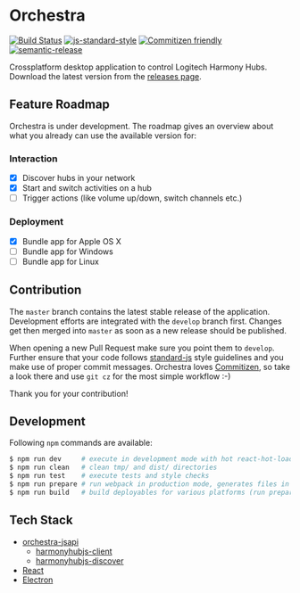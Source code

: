 # Orchestra
[![Build Status](https://travis-ci.org/swissmanu/orchestra.svg)](https://travis-ci.org/swissmanu/orchestra) [![js-standard-style](https://img.shields.io/badge/code%20style-standard-brightgreen.svg)](http://standardjs.com/) [![Commitizen friendly](https://img.shields.io/badge/commitizen-friendly-brightgreen.svg)](http://commitizen.github.io/cz-cli/) [![semantic-release](https://img.shields.io/badge/%20%20%F0%9F%93%A6%F0%9F%9A%80-semantic--release-e10079.svg)](https://github.com/semantic-release/semantic-release)

Crossplatform desktop application to control Logitech Harmony Hubs. Download the latest version from the [releases page](https://github.com/swissmanu/orchestra/releases).

## Feature Roadmap
Orchestra is under development. The roadmap gives an overview about what you already can use the available version for:

### Interaction
- [x] Discover hubs in your network
- [x] Start and switch activities on a hub
- [ ] Trigger actions (like volume up/down, switch channels etc.)

### Deployment
- [x] Bundle app for Apple OS X
- [ ] Bundle app for Windows
- [ ] Bundle app for Linux

## Contribution
The `master` branch contains the latest stable release of the application.
Development efforts are integrated with the `develop` branch first. Changes get then merged into `master` as soon as a new release should be published.

When opening a new Pull Request make sure you point them to `develop`. Further ensure that your code follows [standard-js](http://standardjs.com/) style guidelines and you make use of proper commit messages. Orchestra loves [Commitizen](http://commitizen.github.io/cz-cli/), so take a look there and use `git cz` for the most simple workflow :-)

Thank you for your contribution!

## Development
Following `npm` commands are available:

```bash
$ npm run dev     # execute in development mode with hot react-hot-loader
$ npm run clean   # clean tmp/ and dist/ directories
$ npm run test    # execute tests and style checks
$ npm run prepare # run webpack in production mode, generates files in tmp/
$ npm run build   # build deployables for various platforms (run prepare first)
```

## Tech Stack
* [orchestra-jsapi](https://github.com/swissmanu/orchestra-jsapi)
  * [harmonyhubjs-client](https://github.com/swissmanu/harmonyhubjs-client)
  * [harmonyhubjs-discover](https://github.com/swissmanu/harmonyhubjs-discover)
* [React](https://github.com/facebook/react)
* [Electron](http://electron.atom.io/)
